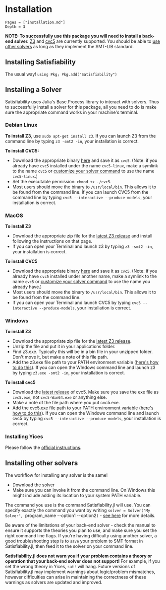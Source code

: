 # Installation
```@contents
Pages = ["installation.md"]
Depth = 3
```

**NOTE: To successfully use this package you will need to install a back-end solver.** [Z3](https://www.microsoft.com/en-us/research/publication/z3-an-efficient-smt-solver/) and [cvc5](https://cvc5.github.io/) are currently supported. You should be able to [use other solvers](advanced.md#Custom-solver-options-and-using-other-solvers) as long as they implement the SMT-LIB standard.

## Installing Satisfiability
The usual way! `using Pkg; Pkg.add("Satisfiability")`

## Installing a Solver
Satisfiability uses Julia's Base.Process library to interact with solvers. Thus to successfully install a solver for this package, all you need to do is make sure the appropriate command works in your machine's terminal.

### Debian Linux
**To install Z3**, use `sudo apt-get install z3`.
If you can launch Z3 from the command line by typing `z3 -smt2 -in`, your installation is correct.

**To install CVC5:**
* Download the appropriate binary [here](https://cvc5.github.io/downloads.html) and save it as `cvc5`. (Note: if you already have `cvc5` installed under the name `cvc5-linux`, make a symlink to the name `cvc5` or [customize your solver command](advanced.md#Custom-solver-options-and-using-other-solvers) to use the name `cvc5-linux`.)
* Set the executable permission: `chmod +x ./cvc5`.
* Most users should move the binary to `/usr/local/bin`. This allows it to be found from the command line.
If you can launch CVC5 from the command line by typing `cvc5 --interactive --produce-models`, your installation is correct.

### MacOS
**To install Z3**
* Download the appropriate zip file for the [latest Z3 release](https://github.com/Z3Prover/z3/releases) and install following the instructions on that page.
* If you can open your Terminal and launch z3 by typing `z3 -smt2 -in`, your installation is correct.

**To install CVC5**
* Download the appropriate binary [here](https://cvc5.github.io/downloads.html) and save it as `cvc5`. (Note: if you already have `cvc5` installed under another name, make a symlink to the name `cvc5` or [customize your solver command](advanced.md#Custom-solver-options-and-using-other-solvers) to use the name you already have.)
* Most users should move the binary to `/usr/local/bin`. This allows it to be found from the command line.
* If you can open your Terminal and launch CVC5 by typing `cvc5 --interactive --produce-models`, your installation is correct.

### Windows
**To install Z3**
* Download the appropriate zip file for the [latest Z3 release](https://github.com/Z3Prover/z3/releases).
* Unzip the file and put it in your applications folder.
* Find z3.exe. Typically this will be in a bin file in your unzipped folder. Don't move it, but make a note of this file path.
* Add the z3.exe file path to your PATH environment variable ([here's how to do this](https://helpdeskgeek.com/windows-10/add-windows-path-environment-variable/)).
If you can open the WIndows command line and launch z3 by typing `z3.exe -smt2 -in`, your installation is correct.

**To install cvc5**
* Download the [latest release](https://github.com/cvc5/cvc5/releases/) of cvc5. Make sure you save the exe file as `cvc5.exe`, not `cvc5-Win64.exe` or anything else.
* Make a note of the file path where you put cvc5.exe.
* Add the cvc5.exe file path to your PATH environment variable ([here's how to do this](https://helpdeskgeek.com/windows-10/add-windows-path-environment-variable/)).
If you can open the Windows command line and launch cvc5 by typing `cvc5 --interactive --produce-models`, your installation is correct.

### Installing Yices
Please follow the [official instructions](https://yices.csl.sri.com/).

## Installing other solvers
The workflow for installing any solver is the same!
* Download the solver
* Make sure you can invoke it from the command line. On Windows this might include adding its location to your system PATH variable.

The command you use is the command Satisfiability.jl will use. You can specify exactly the command you want by writing `solver = Solver("My Solver", `program_name --option1 --option2`)` - [see here](advanced.md) for more details.

Be aware of the limitations of your back-end solver - check the manual to ensure it supports the theories you plan to use, and make sure you set the right command line flags. If you're having difficulty using another solver, a good troubleshooting step is to `save` your problem to SMT format in Satisfiability.jl, then feed it to the solver on your command line.

**Satisfiability.jl does not warn you if your problem contains a theory or operation that your back-end solver does not support!** For example, if you set the wrong theory in Yices, `sat!` will hang.
Future versions of Satisfiability.jl may implement warnings about logic/problem mismatches, however difficulties can arise in maintaining the correctness of these warnings as solvers are updated and improved.
